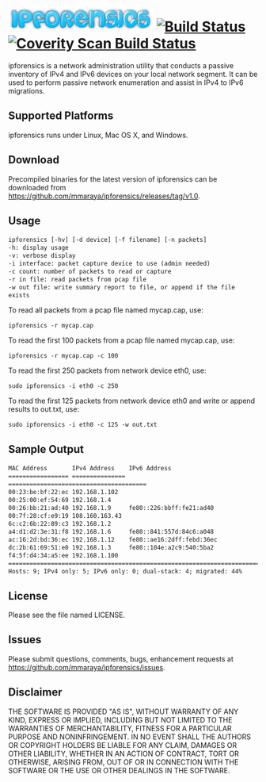 ![ipforensics logo](ipforensics.png "ipforensics") [![Build Status](https://travis-ci.org/mmaraya/ipforensics.png?branch=master)](https://travis-ci.org/mmaraya/ipforensics) [![Coverity Scan Build Status](https://scan.coverity.com/projects/1937/badge.svg)](https://scan.coverity.com/projects/1937)
==================================================

ipforensics is a network administration utility that conducts a passive inventory of IPv4 and IPv6 devices on your local network segment.  It can be used to perform passive network enumeration and assist in IPv4 to IPv6 migrations.

Supported Platforms
-------------------

ipforensics runs under Linux, Mac OS X, and Windows. 

Download
--------

Precompiled binaries for the latest version of ipforensics can be downloaded from https://github.com/mmaraya/ipforensics/releases/tag/v1.0.

Usage
-----

    ipforensics [-hv] [-d device] [-f filename] [-n packets]
    -h: display usage
    -v: verbose display
    -i interface: packet capture device to use (admin needed)
    -c count: number of packets to read or capture
    -r in file: read packets from pcap file
    -w out file: write summary report to file, or append if the file exists

To read all packets from a pcap file named mycap.cap, use:

    ipforensics -r mycap.cap

To read the first 100 packets from a pcap file named mycap.cap, use:

    ipforensics -r mycap.cap -c 100
    
To read the first 250 packets from network device eth0, use:

    sudo ipforensics -i eth0 -c 250

To read the first 125 packets from network device eth0 and write or append results to out.txt, use:

    sudo ipforensics -i eth0 -c 125 -w out.txt
    
Sample Output
-------------

    MAC Address       IPv4 Address    IPv6 Address
    ================= =============== =======================================
    00:23:be:bf:22:ec 192.168.1.102
    00:25:00:ef:54:69 192.168.1.4
    00:26:bb:21:ad:40 192.168.1.9     fe80::226:bbff:fe21:ad40
    00:7f:28:cf:e9:19 108.160.163.43
    6c:c2:6b:22:89:c3 192.168.1.2
    a4:d1:d2:3e:31:f8 192.168.1.6     fe80::841:557d:84c6:a048
    ac:16:2d:bd:36:ec 192.168.1.12    fe80::ae16:2dff:febd:36ec
    dc:2b:61:69:51:e0 192.168.1.3     fe80::104e:a2c9:540:5ba2
    f4:5f:d4:34:a5:ee 192.168.1.100
    =========================================================================
    Hosts: 9; IPv4 only: 5; IPv6 only: 0; dual-stack: 4; migrated: 44%

License
-------

Please see the file named LICENSE. 

Issues
------

Please submit questions, comments, bugs, enhancement requests at https://github.com/mmaraya/ipforensics/issues.

Disclaimer
----------

THE SOFTWARE IS PROVIDED "AS IS", WITHOUT WARRANTY OF ANY KIND, EXPRESS OR IMPLIED, INCLUDING BUT NOT LIMITED TO THE WARRANTIES OF MERCHANTABILITY, FITNESS FOR A PARTICULAR PURPOSE AND NONINFRINGEMENT. IN NO EVENT SHALL THE AUTHORS OR COPYRIGHT HOLDERS BE LIABLE FOR ANY CLAIM, DAMAGES OR OTHER LIABILITY, WHETHER IN AN ACTION OF CONTRACT, TORT OR OTHERWISE, ARISING FROM, OUT OF OR IN CONNECTION WITH THE SOFTWARE OR THE USE OR OTHER DEALINGS IN THE SOFTWARE.
